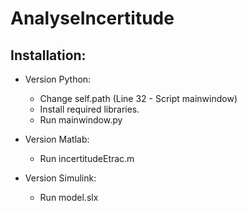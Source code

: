 # AnalyseIncertitude

## Installation:

- Version Python:
  - Change self.path (Line 32 - Script mainwindow)
  - Install required libraries.
  - Run mainwindow.py

- Version Matlab:
  - Run incertitudeEtrac.m

- Version Simulink:
  - Run model.slx
